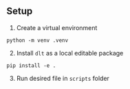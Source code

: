 ## Setup

1. Create a virtual environment
```
python -m venv .venv
```
2. Install `dlt` as a local editable package
```
pip install -e .
```
3. Run desired file in `scripts` folder